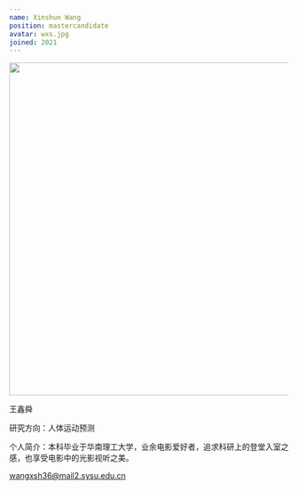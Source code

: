 ```yaml
---
name: Xinshun Wang
position: mastercandidate
avatar: wxs.jpg
joined: 2021
---
```


<img width="600" src="{{site.baseurl}}/images/people/{{page.avatar}}" data-action="zoom">

王鑫舜

研究方向：人体运动预测

个人简介：本科毕业于华南理工大学，业余电影爱好者，追求科研上的登堂入室之感，也享受电影中的光影视听之美。

wangxsh36@mail2.sysu.edu.cn

